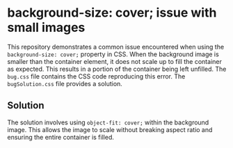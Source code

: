 # background-size: cover; issue with small images

This repository demonstrates a common issue encountered when using the `background-size: cover;` property in CSS. When the background image is smaller than the container element, it does not scale up to fill the container as expected. This results in a portion of the container being left unfilled.  The `bug.css` file contains the CSS code reproducing this error. The `bugSolution.css` file provides a solution. 

## Solution

The solution involves using `object-fit: cover;` within the background image. This allows the image to scale without breaking aspect ratio and ensuring the entire container is filled. 